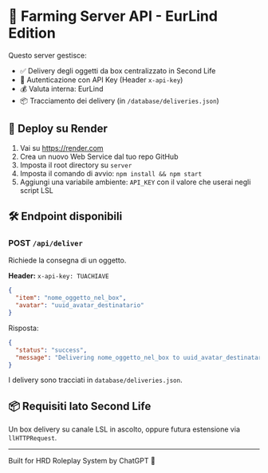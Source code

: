# 🌿 Farming Server API - EurLind Edition

Questo server gestisce:
- ✅ Delivery degli oggetti da box centralizzato in Second Life
- 🔐 Autenticazione con API Key (Header `x-api-key`)
- 💰 Valuta interna: EurLind
- 📦 Tracciamento dei delivery (in `/database/deliveries.json`)

## 🚀 Deploy su Render
1. Vai su https://render.com
2. Crea un nuovo Web Service dal tuo repo GitHub
3. Imposta il root directory su `server`
4. Imposta il comando di avvio: `npm install && npm start`
5. Aggiungi una variabile ambiente: `API_KEY` con il valore che userai negli script LSL

## 🛠 Endpoint disponibili

### POST `/api/deliver`
Richiede la consegna di un oggetto.

**Header:** `x-api-key: TUACHIAVE`
```json
{
  "item": "nome_oggetto_nel_box",
  "avatar": "uuid_avatar_destinatario"
}
```

Risposta:
```json
{
  "status": "success",
  "message": "Delivering nome_oggetto_nel_box to uuid_avatar_destinatario"
}
```

I delivery sono tracciati in `database/deliveries.json`.

## 📦 Requisiti lato Second Life
Un box delivery su canale LSL in ascolto, oppure futura estensione via `llHTTPRequest`.

---
Built for HRD Roleplay System by ChatGPT 🤖
